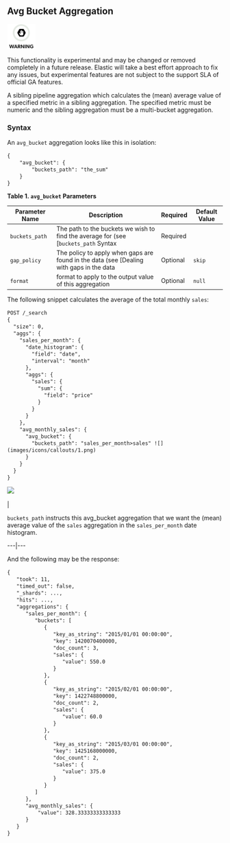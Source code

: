 ## Avg Bucket Aggregation

![Warning](images/icons/warning.png)

This functionality is experimental and may be changed or removed completely in a future release. Elastic will take a best effort approach to fix any issues, but experimental features are not subject to the support SLA of official GA features.

A sibling pipeline aggregation which calculates the (mean) average value of a specified metric in a sibling aggregation. The specified metric must be numeric and the sibling aggregation must be a multi-bucket aggregation.

### Syntax

An `avg_bucket` aggregation looks like this in isolation:
    
    
    {
        "avg_bucket": {
            "buckets_path": "the_sum"
        }
    }

 **Table 1. `avg_bucket` Parameters**
 
Parameter Name| Description| Required| Default Value    
---|---|---|---    
`buckets_path`| The path to the buckets we wish to find the average for (see [`buckets_path` Syntax| Required|     
`gap_policy`| The policy to apply when gaps are found in the data (see [Dealing with gaps in the data| Optional| `skip`    
`format`| format to apply to the output value of this aggregation| Optional| `null`  
  
  


The following snippet calculates the average of the total monthly `sales`:
    
    
    POST /_search
    {
      "size": 0,
      "aggs": {
        "sales_per_month": {
          "date_histogram": {
            "field": "date",
            "interval": "month"
          },
          "aggs": {
            "sales": {
              "sum": {
                "field": "price"
              }
            }
          }
        },
        "avg_monthly_sales": {
          "avg_bucket": {
            "buckets_path": "sales_per_month>sales" ![](images/icons/callouts/1.png)
          }
        }
      }
    }

![](images/icons/callouts/1.png)

| 

`buckets_path` instructs this avg_bucket aggregation that we want the (mean) average value of the `sales` aggregation in the `sales_per_month` date histogram.   
  
---|---  
  
And the following may be the response:
    
    
    {
       "took": 11,
       "timed_out": false,
       "_shards": ...,
       "hits": ...,
       "aggregations": {
          "sales_per_month": {
             "buckets": [
                {
                   "key_as_string": "2015/01/01 00:00:00",
                   "key": 1420070400000,
                   "doc_count": 3,
                   "sales": {
                      "value": 550.0
                   }
                },
                {
                   "key_as_string": "2015/02/01 00:00:00",
                   "key": 1422748800000,
                   "doc_count": 2,
                   "sales": {
                      "value": 60.0
                   }
                },
                {
                   "key_as_string": "2015/03/01 00:00:00",
                   "key": 1425168000000,
                   "doc_count": 2,
                   "sales": {
                      "value": 375.0
                   }
                }
             ]
          },
          "avg_monthly_sales": {
              "value": 328.33333333333333
          }
       }
    }

